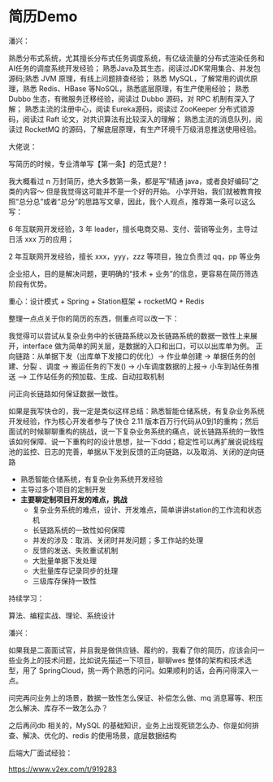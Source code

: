 # 简历Demo

潘兴：

熟悉分布式系统，尤其擅长分布式任务调度系统，有亿级流量的分布式渲染任务和AI任务的调度系统开发经验；
熟悉Java及其生态，阅读过JDK常用集合、并发包源码;熟悉 JVM 原理，有线上问题排查经验；
熟悉 MySQL，了解常用的调优原理，熟悉 Redis、HBase 等NoSQL，熟悉底层原理，有生产使用经验；
熟悉 Dubbo 生态，有微服务迁移经验，阅读过 Dubbo 源码，对 RPC 机制有深入了解；
熟悉主流的注册中心，阅读 Eureka源码，阅读过 ZooKeeper 分布式锁源码，阅读过 Raft 论文，对共识算法有比较深入的理解；
熟悉主流的消息队列，阅读过 RocketMQ 的源码，了解底层原理，有生产环境千万级消息推送使用经验。



大佬说：

写简历的时候，专业清单写【第一条】的范式是?！

我大概看过 n 万封简历，绝大多数第一条，都是写“精通 java，或者良好编码”之类的内容～
但是我觉得这可能并不是一个好的开始。
小学开始，我们就被教育按照“总分总”或者“总分”的思路写文章，因此，我个人观点，推荐第一条可以这么写：

6 年互联网开发经验，3 年 leader，擅长电商交易、支付、营销等业务，主导过日活 xxx 万的应用；

2 年互联网开发经验，擅长 xxx，yyy，zzz 等项目，独立负责过 qq，pp 等业务

企业招人，目的是解决问题，更明确的“技术 + 业务”的信息，更容易在简历筛选阶段有优势。





重心：设计模式 + Spring + Station框架 + rocketMQ + Redis

整理一点点关于你的简历的东西，侧重点可以改一下：

我觉得可以尝试从复杂业务中的长链路系统以及长链路系统的数据一致性上来展开，interface 做为简单的网关层，是数据的入口和出口，可以以出库单为例。
正向链路：从单据下发（出库单下发接口的优化）-> 作业单创建 -> 单据任务的创建、分裂 、调度 -> 搬运任务的下发() -> 小车调度数据的上报-> 小车到站任务推送 —> 工作站任务的预加载、生成、自动拉取机制

问正向长链路如何保证数据一致性。 





如果是我写快仓的，我一定是类似这样总结：熟悉智能仓储系统，有复杂业务系统开发经验，作为核心开发者参与了快仓 2.11 版本百万行代码从0到1的重构；然后面试的时候聊聊重构的挑战，说一下复杂业务系统的痛点，说长链路系统的一致性该如何保障、说一下重构时的设计思想，扯一下ddd；稳定性可以再扩展说说线程池的监控、日志的完善，单据从下发到反馈的正向链路，以及取消、关闭的逆向链路



- 熟悉智能仓储系统，有复杂业务系统开发经验
- 主导过多个项目的定制开发
- **主要聊定制项目开发的难点，挑战**
  - 复杂业务系统的难点，设计、开发难点，简单讲讲station的工作流和状态机
  - 长链路系统的一致性如何保障
  - 并发的涉及：取消、关闭时并发问题；多工作站的处理
  - 反馈的发送、失败重试机制
  - 大批量单据下发处理
  - 大批量库存记录同步的处理
  - 三级库存保持一致性





持续学习：

算法、编程实战、理论、系统设计





潘兴：

如果我是二面面试官，并且我是做供应链、履约的，我看了你的简历，应该会问一些业务上的技术问题，比如说先描述一下项目，聊聊wes 整体的架构和技术选型，用了 SpringCloud，挑一两个熟悉的问问。如果顺利的话，会再问得深入一点。

问完再问业务上的场景，数据一致性怎么保证、补偿怎么做、mq 消息幂等、积压怎么解决、库存不一致怎么办？

之后再问db 相关的，MySQL 的基础知识，业务上出现死锁怎么办、你是如何排查、解决、优化的、redis 的使用场景，底层数据结构





后端大厂面试经验：

https://www.v2ex.com/t/919283

